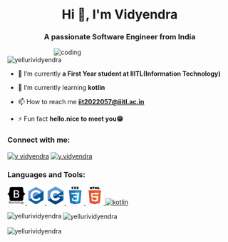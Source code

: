 <h1 align="center">Hi 👋, I'm Vidyendra</h1>
<h3 align="center">A passionate Software Engineer from India</h3>

<img align="right" alt="coding" width="400" src="https://camo.githubusercontent.com/0e697e1adebf339fffefa3be33c267dc2933cfe41398f8a3adec535473eade4f/68747470733a2f2f6d69726f2e6d656469756d2e636f6d2f6d61782f3835302f302a37513379765349765f7430696f4a2d5a2e676966">

<p align="left"> <img src="https://komarev.com/ghpvc/?username=yellurividyendra&label=Profile%20views&color=0e75b6&style=flat" alt="yellurividyendra" /> </p>

- 🔭 I’m currently **a First Year student at IIITL(Information Technology)**

- 🌱 I’m currently learning **kotlin**

- 📫 How to reach me **iit2022057@iiitl.ac.in**

- ⚡ Fun fact **hello.nice to meet you😁**

<h3 align="left">Connect with me:</h3>
<p align="left">
<a href="https://www.linkedin.com/in/y-vidyendra-3ba785259" target="blank"><img align="center" src="https://raw.githubusercontent.com/rahuldkjain/github-profile-readme-generator/master/src/images/icons/Social/linked-in-alt.svg" alt="y vidyendra" height="30" width="40" /></a>
<a href="https://instagram.com/y.vidyendra" target="blank"><img align="center" src="https://raw.githubusercontent.com/rahuldkjain/github-profile-readme-generator/master/src/images/icons/Social/instagram.svg" alt="y.vidyendra" height="30" width="40" /></a>
</p>

<h3 align="left">Languages and Tools:</h3>
<p align="left"> <a href="https://getbootstrap.com" target="_blank" rel="noreferrer"> <img src="https://raw.githubusercontent.com/devicons/devicon/master/icons/bootstrap/bootstrap-plain-wordmark.svg" alt="bootstrap" width="40" height="40"/> </a> <a href="https://www.cprogramming.com/" target="_blank" rel="noreferrer"> <img src="https://raw.githubusercontent.com/devicons/devicon/master/icons/c/c-original.svg" alt="c" width="40" height="40"/> </a> <a href="https://www.w3schools.com/cpp/" target="_blank" rel="noreferrer"> <img src="https://raw.githubusercontent.com/devicons/devicon/master/icons/cplusplus/cplusplus-original.svg" alt="cplusplus" width="40" height="40"/> </a> <a href="https://www.w3schools.com/css/" target="_blank" rel="noreferrer"> <img src="https://raw.githubusercontent.com/devicons/devicon/master/icons/css3/css3-original-wordmark.svg" alt="css3" width="40" height="40"/> </a> <a href="https://www.w3.org/html/" target="_blank" rel="noreferrer"> <img src="https://raw.githubusercontent.com/devicons/devicon/master/icons/html5/html5-original-wordmark.svg" alt="html5" width="40" height="40"/> </a> <a href="https://kotlinlang.org" target="_blank" rel="noreferrer"> <img src="https://www.vectorlogo.zone/logos/kotlinlang/kotlinlang-icon.svg" alt="kotlin" width="40" height="40"/> </a> </p>

<p><img align="left" src="https://github-readme-stats.vercel.app/api/top-langs?username=yellurividyendra&show_icons=true&locale=en&layout=compact" alt="yellurividyendra" /></p>

<p>&nbsp;<img align="center" src="https://github-readme-stats.vercel.app/api?username=yellurividyendra&show_icons=true&locale=en" alt="yellurividyendra" /></p>

<p><img align="center" src="https://github-readme-streak-stats.herokuapp.com/?user=yellurividyendra&" alt="yellurividyendra" /></p>
